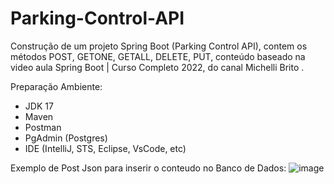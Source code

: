 # Parking-Control-API
Construção de um projeto Spring Boot (Parking Control API), contem os métodos POST, GETONE, GETALL, DELETE, PUT, conteúdo baseado na video aula Spring Boot | Curso Completo 2022, do canal Michelli Brito .

Preparação Ambiente:
- JDK 17
- Maven
- Postman 
- PgAdmin (Postgres)
- IDE (IntelliJ, STS, Eclipse, VsCode, etc)

Exemplo de Post Json para inserir o conteudo no Banco de Dados:
![image](https://github.com/Gaells/Parking-Control-API/assets/105751499/d29f4641-1568-4be4-ae81-3ee3c680809d)
